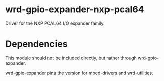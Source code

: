 # wrd-gpio-expander-nxp-pcal64
Driver for the NXP PCAL64 I/O expander family.


# Dependencies
This module should not be included directly, but rather through wrd-gpio-expander.

wrd-gpio-expander pins the version for mbed-drivers and wrd-utilities.